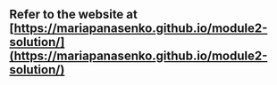 ## Refer to the website at [https://mariapanasenko.github.io/module2-solution/](https://mariapanasenko.github.io/module2-solution/)

